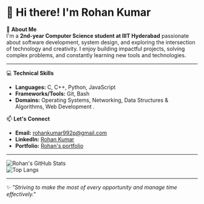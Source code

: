 # 👋 Hi there! I'm Rohan Kumar  

🌟 **About Me**  
I'm a **2nd-year Computer Science student at IIIT Hyderabad** passionate about software development, system design, and exploring the intersection of technology and creativity. I enjoy building impactful projects, solving complex problems, and constantly learning new tools and technologies.

---

💻 **Technical Skills**  
- **Languages:** C, C++, Python, JavaScript  
- **Frameworks/Tools:** Git, Bash  
- **Domains:** Operating Systems, Networking, Data Structures & Algorithms, Web Development . 



📫 **Let's Connect**  
- **Email:** [rohankumar992p@gmail.com](mailto:rohankumar992p@gmail.com)  
- **LinkedIn:** [Rohan Kumar](linkedin.com/in/rohan-kumar-a625632ba)  
- **Portfolio:** [Rohan's portfolio](https://portfolio-1-hk8l.onrender.com)

---

![Rohan's GitHub Stats](https://github-readme-stats.vercel.app/api?username=rohan2023101003&show_icons=true&theme=radical)  
![Top Langs](https://github-readme-stats.vercel.app/api/top-langs/?username=rohan2023101003&layout=compact&theme=radical)  

---

✨ *"Striving to make the most of every opportunity and manage time effectively."*
